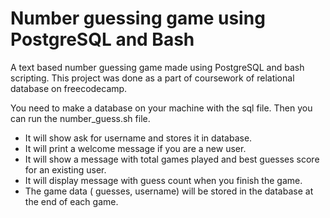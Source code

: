 # Number guessing game using PostgreSQL and Bash
A text based number guessing game made using PostgreSQL and bash scripting. This project was done as a part of coursework of relational database on freecodecamp.

You need to make a database on your machine with the sql file. Then you can run the number_guess.sh file. 
- It will show ask for username and stores it in database.
- It will print a welcome message if you are a new user.
- It will show a message with total games played and best guesses score for an existing user.
- It will display message with guess count when you finish the game.
- The game data ( guesses, username) will be stored in the database at the end of each game.
